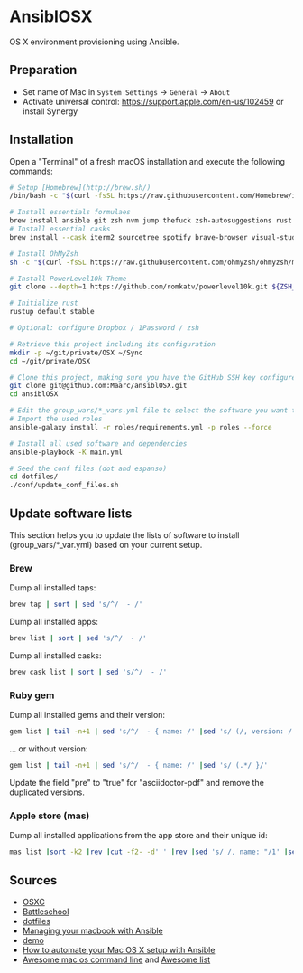# AnsiblOSX

OS X environment provisioning using Ansible.


## Preparation

* Set name of Mac in `System Settings` -> `General` -> `About`
* Activate universal control: https://support.apple.com/en-us/102459 or install Synergy


## Installation

Open a "Terminal" of a fresh macOS installation and execute the following commands:

```sh
# Setup [Homebrew](http://brew.sh/)
/bin/bash -c "$(curl -fsSL https://raw.githubusercontent.com/Homebrew/install/HEAD/install.sh)"

# Install essentials formulaes 
brew install ansible git zsh nvm jump thefuck zsh-autosuggestions rust rustup mas
# Install essential casks
brew install --cask iterm2 sourcetree spotify brave-browser visual-studio-code dropbox 1password@7 karabiner-elements espanso rectangle

# Install OhMyZsh
sh -c "$(curl -fsSL https://raw.githubusercontent.com/ohmyzsh/ohmyzsh/master/tools/install.sh)"

# Install PowerLevel10k Theme
git clone --depth=1 https://github.com/romkatv/powerlevel10k.git ${ZSH_CUSTOM:-$HOME/.oh-my-zsh/custom}/themes/powerlevel10k

# Initialize rust
rustup default stable

# Optional: configure Dropbox / 1Password / zsh

# Retrieve this project including its configuration
mkdir -p ~/git/private/OSX ~/Sync
cd ~/git/private/OSX

# Clone this project, making sure you have the GitHub SSH key configured properly following https://docs.github.com/de/authentication/connecting-to-github-with-ssh/generating-a-new-ssh-key-and-adding-it-to-the-ssh-agent
git clone git@github.com:Maarc/ansiblOSX.git
cd ansiblOSX

# Edit the group_wars/*_vars.yml file to select the software you want to install
# Import the used roles
ansible-galaxy install -r roles/requirements.yml -p roles --force

# Install all used software and dependencies
ansible-playbook -K main.yml

# Seed the conf files (dot and espanso)
cd dotfiles/
./conf/update_conf_files.sh
```

## Update software lists

This section helps you to update the lists of software to install (group_vars/*_var.yml) based on your current setup.

### Brew

Dump all installed taps:
```sh
brew tap | sort | sed 's/^/  - /'
````

Dump all installed apps:
```sh
brew list | sort | sed 's/^/  - /'
```

Dump all installed casks:
```sh
brew cask list | sort | sed 's/^/  - /'
```

### Ruby gem

Dump all installed gems and their version:
```sh
gem list | tail -n+1 | sed 's/^/  - { name: /' |sed 's/ (/, version: /' | sed 's/)/, pre: false }/' | sed 's/ default: / /'
```

... or without version:

```sh
gem list | tail -n+1 | sed 's/^/  - { name: /' |sed 's/ (.*/ }/'
```

Update the field "pre" to "true" for "asciidoctor-pdf" and remove the duplicated versions.


### Apple store (mas)

Dump all installed applications from the app store and their unique id:

```sh
mas list |sort -k2 |rev |cut -f2- -d' ' |rev |sed 's/ /, name: "/1' |sed 's/^/  - { id: /' |sed 's/$/" }/'
```

## Sources

* [OSXC](https://osxc.github.io/)
* [Battleschool](https://github.com/spencergibb/battleschool)
* [dotfiles](https://github.com/ricbra/dotfiles)
* [Managing your macbook with Ansible](http://blog.james-carr.org/2016/03/29/managing-your-macbook-with-ansible/)
* [demo](https://github.com/jamescarr/ansible-mac-demo)
* [How to automate your Mac OS X setup with Ansible](https://blog.vandenbrand.org/2016/01/04/how-to-automate-your-mac-os-x-setup-with-ansible/)
* [Awesome mac os command line](https://github.com/herrbischoff/awesome-osx-command-line) and [Awesome list](https://github.com/sindresorhus/awesome)
